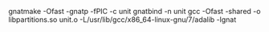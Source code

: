 gnatmake -Ofast -gnatp -fPIC -c unit
gnatbind -n unit
gcc -Ofast -shared -o libpartitions.so unit.o -L/usr/lib/gcc/x86_64-linux-gnu/7/adalib -lgnat
